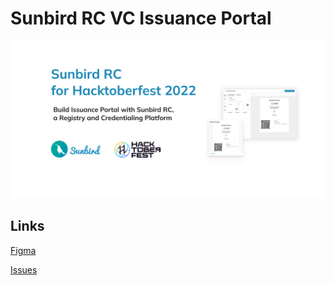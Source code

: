 # Sunbird RC VC Issuance Portal
![Cover Image](assets/Cover.svg?raw=true "Cover Image")

## Links
[Figma](https://www.figma.com/file/vytKlKFg74ypSj6haevygK/Sunbird-RC-for-Hacktoberfest?node-id=0%3A1)

[Issues](https://github.com/Sunbird-RC/vc-issuance/issues)
